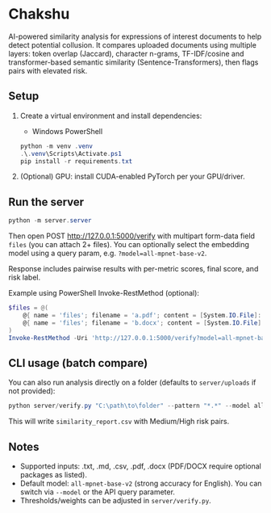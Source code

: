 # Chakshu

AI-powered similarity analysis for expressions of interest documents to help detect potential collusion. It compares uploaded documents using multiple layers: token overlap (Jaccard), character n-grams, TF-IDF/cosine and transformer-based semantic similarity (Sentence-Transformers), then flags pairs with elevated risk.

## Setup

1. Create a virtual environment and install dependencies:

   - Windows PowerShell

   ```powershell
   python -m venv .venv
   .\.venv\Scripts\Activate.ps1
   pip install -r requirements.txt
   ```

2. (Optional) GPU: install CUDA-enabled PyTorch per your GPU/driver.

## Run the server

```powershell
python -m server.server
```

Then open POST http://127.0.0.1:5000/verify with multipart form-data field `files` (you can attach 2+ files).
You can optionally select the embedding model using a query param, e.g. `?model=all-mpnet-base-v2`.

Response includes pairwise results with per-metric scores, final score, and risk label.

Example using PowerShell Invoke-RestMethod (optional):

```powershell
$files = @(
	@{ name = 'files'; filename = 'a.pdf'; content = [System.IO.File]::ReadAllBytes('a.pdf') },
	@{ name = 'files'; filename = 'b.docx'; content = [System.IO.File]::ReadAllBytes('b.docx') }
)
Invoke-RestMethod -Uri 'http://127.0.0.1:5000/verify?model=all-mpnet-base-v2' -Method Post -Form $files
```

## CLI usage (batch compare)

You can also run analysis directly on a folder (defaults to `server/uploads` if not provided):

```powershell
python server/verify.py "C:\path\to\folder" --pattern "*.*" --model all-mpnet-base-v2 --csv similarity_report.csv
```

This will write `similarity_report.csv` with Medium/High risk pairs.

## Notes

- Supported inputs: .txt, .md, .csv, .pdf, .docx (PDF/DOCX require optional packages as listed).
- Default model: `all-mpnet-base-v2` (strong accuracy for English). You can switch via `--model` or the API query parameter.
- Thresholds/weights can be adjusted in `server/verify.py`.
